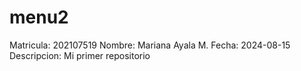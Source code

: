 # menu2
Matricula:   202107519
Nombre:      Mariana Ayala M.
Fecha:       2024-08-15
Descripcion: Mi primer repositorio 

